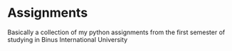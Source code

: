 # Assignments
Basically a collection of my python assignments from the first semester of studying in Binus International University
